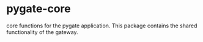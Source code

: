 # pygate-core
core functions for the pygate application. This package contains the shared functionality of the gateway.
